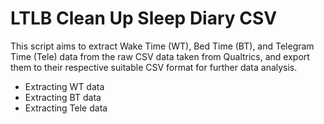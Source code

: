 # LTLB Clean Up Sleep Diary CSV

This script aims to extract Wake Time (WT), Bed Time (BT), and Telegram Time (Tele) data from the raw CSV data taken from Qualtrics, and export them to their respective suitable CSV format for further data analysis.

- Extracting WT data
- Extracting BT data
- Extracting Tele data
